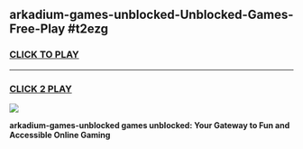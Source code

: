 
## arkadium-games-unblocked-Unblocked-Games-Free-Play #t2ezg
<h3>
<a href="https://us.freeplayer.one?title=arkadium-games-unblocked&ref=9M">CLICK TO PLAY</a></h3>
<hr>

<h3>
<a href="https://us.freeplayer.one?title=arkadium-games-unblocked&ref=9M">CLICK 2 PLAY</a>
  
</h3>

<a href="https://us.freeplayer.one?title=arkadium-games-unblocked&ref=9M"><img src="https://clearcache.store/games.png"></a>


**arkadium-games-unblocked games unblocked: Your Gateway to Fun and Accessible Online Gaming**
